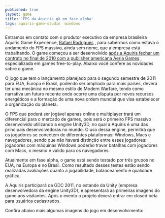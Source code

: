 ```yaml
---
published: true
layout: game
title: 'FPS da Aquiris gX em fase alpha'
tags: aquiris-game-studio  windows
---
```

Entramos em contato com o produtor executivo da empresa brasileira Aquiris Game Experience, <a href="http://twitter.com/The_Real_Rafael" target="_blank">Rafael Rodrigues</a>
, para sabermos como estava o andamento do FPS massivo, ainda sem nome, que a empresa est&#225; trabalhando. O game come&#231;ou a ser desenvolvido <a href="http://jogos.uol.com.br/pc/ultnot/2010/11/09/ult182u8621.jhtm" target="_blank">ap&#243;s a Aquiris fechar um contrato no final de 2010 com a publisher americana Aeria Games</a>
, especializada em games free-to-play. Abaixo voc&#234; confere as novidades sobre o game.
 
O jogo que tem o lan&#231;amento planejado para o segundo semestre de 2011 para EUA, Europa e Brasil, podendo ser ampliado para mais pa&#237;ses, dever&#225; ter uma mec&#226;nica no mesmo estilo de Modern Warfare, tendo como narrativa um futuro recente onde ocorre uma disputa por novos recursos energ&#233;ticos e a forma&#231;&#227;o de uma nova ordem mundial que visa estabelecer a organiza&#231;&#227;o do planeta.
 

 
O FPS que poder&#225; ser jog&#225;vel apenas online e multiplayer trar&#225; um diferencial para o mercado de games, pois ser&#225; o primeiro FPS massivo desenvolvido utilizando a engine Unity3D, no qual a Aquiris &#233; uma das principais desenvolvedoras no mundo. O uso dessa engine, permitir&#225; que os jogadores se conectem de diferentes plataformas: Windows, Macs e navegadores, sendo que n&#227;o haver&#225; distin&#231;&#227;o entre esses jogadores: jogadores com m&#225;quinas Windows poder&#227;o travar batalhas com jogadores com Macs, o mesmo &#233; valido para os navegadores.
 
Atualmente em fase alpha, o game est&#225; sendo testado por tr&#234;s grupos no EUA, na Europa e no Brasil. Como resultado desses testes est&#227;o sendo realizadas avalia&#231;&#245;es quanto a jogabilidade, balanceamento e qualidade gr&#225;fica.
 

 
A Aquiris participar&#225; da GDC 2011, no estande da Unity (empresa desenvolvedora da engine Unity3D), e apresentar&#225; as primeiras imagens do game aos visitantes. Ap&#243;s o evento o projeto dever&#225; entrar em closed beta para usu&#225;rios cadastrados.
 
Confira abaixo mais algumas imagens do jogo em desenvolvimento:






